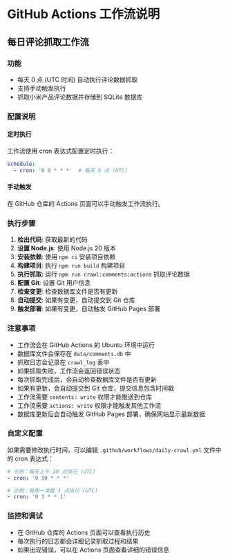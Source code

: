 # GitHub Actions 工作流说明

## 每日评论抓取工作流

### 功能
- 每天 0 点 (UTC 时间) 自动执行评论数据抓取
- 支持手动触发执行
- 抓取小米产品评论数据并存储到 SQLite 数据库

### 配置说明

#### 定时执行
工作流使用 cron 表达式配置定时执行：
```yaml
schedule:
  - cron: '0 0 * * *'  # 每天 0 点 (UTC)
```

#### 手动触发
在 GitHub 仓库的 Actions 页面可以手动触发工作流执行。

### 执行步骤
1. **检出代码**: 获取最新的代码
2. **设置 Node.js**: 使用 Node.js 20 版本
3. **安装依赖**: 使用 `npm ci` 安装项目依赖
4. **构建项目**: 执行 `npm run build` 构建项目
5. **执行抓取**: 运行 `npm run crawl:comments:actions` 抓取评论数据
6. **配置 Git**: 设置 Git 用户信息
7. **检查变更**: 检查数据库文件是否有更新
8. **自动提交**: 如果有变更，自动提交到 Git 仓库
9. **触发部署**: 如果有变更，自动触发 GitHub Pages 部署

### 注意事项
- 工作流会在 GitHub Actions 的 Ubuntu 环境中运行
- 数据库文件会保存在 `data/comments.db` 中
- 抓取日志会记录在 `crawl_log` 表中
- 如果抓取失败，工作流会返回错误状态
- 每次抓取完成后，会自动检查数据库文件是否有更新
- 如果有更新，会自动提交到 Git 仓库，提交信息包含时间戳
- 工作流需要 `contents: write` 权限才能推送到仓库
- 工作流需要 `actions: write` 权限才能触发其他工作流
- 数据库更新后会自动触发 GitHub Pages 部署，确保网站显示最新数据

### 自定义配置
如果需要修改执行时间，可以编辑 `.github/workflows/daily-crawl.yml` 文件中的 cron 表达式：

```yaml
# 示例：每天上午 10 点执行 (UTC)
- cron: '0 10 * * *'

# 示例：每周一凌晨 3 点执行 (UTC)
- cron: '0 3 * * 1'
```

### 监控和调试
- 在 GitHub 仓库的 Actions 页面可以查看执行历史
- 每次执行的日志都会详细记录抓取过程和结果
- 如果出现错误，可以在 Actions 页面查看详细的错误信息 